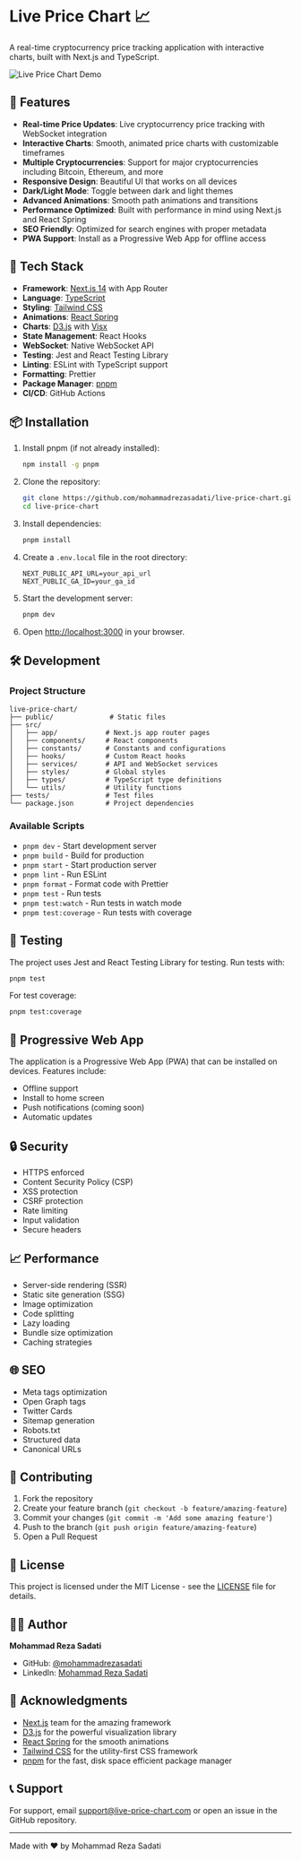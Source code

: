 # Live Price Chart 📈

A real-time cryptocurrency price tracking application with interactive charts, built with Next.js and TypeScript.

![Live Price Chart Demo](public/screenshots/home.png)

## 🌟 Features

- **Real-time Price Updates**: Live cryptocurrency price tracking with WebSocket integration
- **Interactive Charts**: Smooth, animated price charts with customizable timeframes
- **Multiple Cryptocurrencies**: Support for major cryptocurrencies including Bitcoin, Ethereum, and more
- **Responsive Design**: Beautiful UI that works on all devices
- **Dark/Light Mode**: Toggle between dark and light themes
- **Advanced Animations**: Smooth path animations and transitions
- **Performance Optimized**: Built with performance in mind using Next.js and React Spring
- **SEO Friendly**: Optimized for search engines with proper metadata
- **PWA Support**: Install as a Progressive Web App for offline access

## 🚀 Tech Stack

- **Framework**: [Next.js 14](https://nextjs.org/) with App Router
- **Language**: [TypeScript](https://www.typescriptlang.org/)
- **Styling**: [Tailwind CSS](https://tailwindcss.com/)
- **Animations**: [React Spring](https://react-spring.dev/)
- **Charts**: [D3.js](https://d3js.org/) with [Visx](https://airbnb.io/visx/)
- **State Management**: React Hooks
- **WebSocket**: Native WebSocket API
- **Testing**: Jest and React Testing Library
- **Linting**: ESLint with TypeScript support
- **Formatting**: Prettier
- **Package Manager**: [pnpm](https://pnpm.io/)
- **CI/CD**: GitHub Actions

## 📦 Installation

1. Install pnpm (if not already installed):
   ```bash
   npm install -g pnpm
   ```

2. Clone the repository:
   ```bash
   git clone https://github.com/mohammadrezasadati/live-price-chart.git
   cd live-price-chart
   ```

3. Install dependencies:
   ```bash
   pnpm install
   ```

4. Create a `.env.local` file in the root directory:
   ```env
   NEXT_PUBLIC_API_URL=your_api_url
   NEXT_PUBLIC_GA_ID=your_ga_id
   ```

5. Start the development server:
   ```bash
   pnpm dev
   ```

6. Open [http://localhost:3000](http://localhost:3000) in your browser.

## 🛠️ Development

### Project Structure

```
live-price-chart/
├── public/              # Static files
├── src/
│   ├── app/            # Next.js app router pages
│   ├── components/     # React components
│   ├── constants/      # Constants and configurations
│   ├── hooks/          # Custom React hooks
│   ├── services/       # API and WebSocket services
│   ├── styles/         # Global styles
│   ├── types/          # TypeScript type definitions
│   └── utils/          # Utility functions
├── tests/              # Test files
└── package.json        # Project dependencies
```

### Available Scripts

- `pnpm dev` - Start development server
- `pnpm build` - Build for production
- `pnpm start` - Start production server
- `pnpm lint` - Run ESLint
- `pnpm format` - Format code with Prettier
- `pnpm test` - Run tests
- `pnpm test:watch` - Run tests in watch mode
- `pnpm test:coverage` - Run tests with coverage

## 🧪 Testing

The project uses Jest and React Testing Library for testing. Run tests with:

```bash
pnpm test
```

For test coverage:

```bash
pnpm test:coverage
```

## 📱 Progressive Web App

The application is a Progressive Web App (PWA) that can be installed on devices. Features include:

- Offline support
- Install to home screen
- Push notifications (coming soon)
- Automatic updates

## 🔒 Security

- HTTPS enforced
- Content Security Policy (CSP)
- XSS protection
- CSRF protection
- Rate limiting
- Input validation
- Secure headers

## 📈 Performance

- Server-side rendering (SSR)
- Static site generation (SSG)
- Image optimization
- Code splitting
- Lazy loading
- Bundle size optimization
- Caching strategies

## 🌐 SEO

- Meta tags optimization
- Open Graph tags
- Twitter Cards
- Sitemap generation
- Robots.txt
- Structured data
- Canonical URLs

## 🤝 Contributing

1. Fork the repository
2. Create your feature branch (`git checkout -b feature/amazing-feature`)
3. Commit your changes (`git commit -m 'Add some amazing feature'`)
4. Push to the branch (`git push origin feature/amazing-feature`)
5. Open a Pull Request

## 📝 License

This project is licensed under the MIT License - see the [LICENSE](LICENSE) file for details.

## 👨‍💻 Author

**Mohammad Reza Sadati**

- GitHub: [@mohammadrezasadati](https://github.com/mohammadrezasadati)
- LinkedIn: [Mohammad Reza Sadati](https://linkedin.com/in/mohammadrezasadati)

## 🙏 Acknowledgments

- [Next.js](https://nextjs.org/) team for the amazing framework
- [D3.js](https://d3js.org/) for the powerful visualization library
- [React Spring](https://react-spring.dev/) for the smooth animations
- [Tailwind CSS](https://tailwindcss.com/) for the utility-first CSS framework
- [pnpm](https://pnpm.io/) for the fast, disk space efficient package manager

## 📞 Support

For support, email support@live-price-chart.com or open an issue in the GitHub repository.

---

Made with ❤️ by Mohammad Reza Sadati